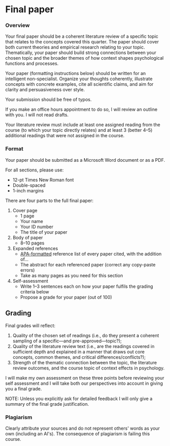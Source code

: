 
# Final paper

### Overview

Your final paper should be a coherent literature review of a specific topic that relates to the concepts covered this quarter. The paper should cover both current theories and empirical research relating to your topic. Thematically, your paper should build strong connections between your chosen topic and the broader themes of how context shapes psychological functions and processes.

Your paper (formatting instructions below) should be written for an intelligent non-specialist. Organize your thoughts coherently, illustrate concepts with concrete examples, cite all scientific claims, and aim for clarity and persuasiveness over style.

Your submission should be free of typos.

If you make an office hours appointment to do so, I will review an outline with you. I will not read drafts.

Your literature review must include at least one assigned reading from the course (to which your topic directly relates) and at least 3 (better 4–5) additional readings that were not assigned in the course.

### Format

Your paper should be submitted as a Microsoft Word document or as a PDF.

For all sections, please use:

-  12-pt Times New Roman font
-  Double-spaced
-  1-inch margins

There are four parts to the full final paper:

1. Cover page
	- 1 page
	- Your name
	- Your ID number
	- The title of your paper
2. Body of paper
	-  8–10 pages
3. Expanded references
	- [APA-formatted](https://owl.purdue.edu/owl/research_and_citation/apa_style/apa_formatting_and_style_guide/reference_list_basic_rules.html) reference list of every paper cited, with the addition of...
	- The abstract for each referenced paper (correct any copy-paste errors)
	- Take as many pages as you need for this section
4. Self-assessment
    - Write 1–3 sentences each on how your paper fulfils the grading criteria below
    - Propose a grade for your paper (out of 100)

## Grading

Final grades will reflect:

1. Quality of the chosen set of readings (i.e., do they present a coherent sampling of a specific—and pre-approved—topic?);
2. Quality of the literature review text (i.e., are the readings covered in sufficient depth and explained in a manner that draws out core concepts, common themes, and critical differences/conflicts?);
3. Strength of the thematic connection between the topic, the literature review outcomes, and the course topic of context effects in psychology.

I will make my own assessment on these three points before reviewing your self assessment and I will take both our perspectives into account in giving you a final grade.

NOTE: Unless you explicitly ask for detailed feedback I will only give a summary of the final grade justification.


### Plagiarism

Clearly attribute your sources and do not represent others' words as your own (including an AI's). The consequence of plagiarism is failing this course.
